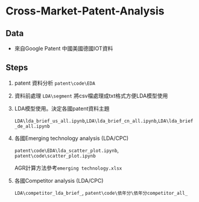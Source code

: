# Cross-Market-Patent-Analysis

## Data
- 來自Google Patent 中國美國德國IOT資料

## Steps
1. patent 資料分析 `patent\code\EDA`
2. 資料前處理 `LDA\segment` 將csv檔處理成txt格式方便LDA模型使用
3. LDA模型使用。決定各國patent資料主題
    
    `LDA\lda_brief_us_all.ipynb`,`LDA\lda_brief_cn_all.ipynb`,`LDA\lda_brief_de_all.ipynb`
    
4. 各國Emerging technology analysis (LDA/CPC) 
    
    `patent\code\EDA\lda_scatter_plot.ipynb`, `patent\code\scatter_plot.ipynb`
    
    AGR計算方法參考`emerging technology.xlsx`
    
5. 各國Competitor analysis (LDA/CPC) 
    
    `LDA\competitor_lda_brief_`, `patent\code\依年分\依年分competitor_all_`

